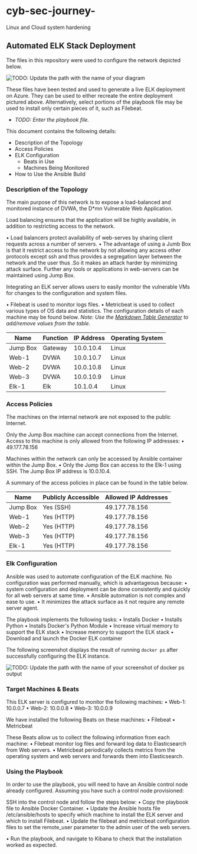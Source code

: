 # cyb-sec-journey-
Linux and Cloud system hardening
## Automated ELK Stack Deployment

The files in this repository were used to configure the network depicted below.

![TODO: Update the path with the name of your diagram](Images/diagram_filename.png)

These files have been tested and used to generate a live ELK deployment on Azure. They can be used to either recreate the entire deployment pictured above. Alternatively, select portions of the playbook file may be used to install only certain pieces of it, such as Filebeat.

  - _TODO: Enter the playbook file._

This document contains the following details:
- Description of the Topology
- Access Policies
- ELK Configuration
  - Beats in Use
  - Machines Being Monitored
- How to Use the Ansible Build


### Description of the Topology

The main purpose of this network is to expose a load-balanced and monitored instance of DVWA, the D*mn Vulnerable Web Application.

Load balancing ensures that the application will be highly available, in addition to restricting access to the network.

•	Load balancers protect availability of web-serves by sharing client requests across a number of servers.
•	The advantage of using a Jumb Box is that it restrict access to the network by not allowing any access other protocols except ssh and thus provides a segregation layer between the network and the user thus .So it makes an attack harder by minimizing attack surface. Further any tools or applications in web-servers can be maintained using Jump Box.

Integrating an ELK server allows users to easily monitor the vulnerable VMs for changes to the configuration and system files.

•	Filebeat is used to monitor logs files.
•	Metricbeat is used to collect various types of OS data and statistics.
The configuration details of each machine may be found below.
_Note: Use the [Markdown Table Generator](http://www.tablesgenerator.com/markdown_tables) to add/remove values from the table_.

| Name     | Function | IP Address | Operating System |
|----------|----------|------------|------------------|
| Jump Box | Gateway  | 10.0.10.4  | Linux            |
| Web-1    |   DVWA   | 10.0.10.7  | Linux            |
| Web-2    |   DVWA   | 10.0.10.8  | Linux            |
| Web-3    |   DVWA   | 10.0.10.9  | Linux            |
| Elk-1    |   Elk    | 10.1.0.4   | Linux            |


### Access Policies

The machines on the internal network are not exposed to the public Internet. 

Only the Jump Box machine can accept connections from the Internet. Access to this machine is only allowed from the following IP addresses:
•	49.177.78.156

Machines within the network can only be accessed by Ansible container within the Jump Box.
•	Only the Jump Box can access to the Elk-1 using SSH. The Jump Box IP address is 10.0.10.4.

A summary of the access policies in place can be found in the table below.

| Name     | Publicly Accessible | Allowed IP Addresses |
|----------|---------------------|----------------------|
| Jump Box | Yes (SSH)           | 49.177.78.156        |
| Web-1    | Yes (HTTP)          | 49.177.78.156        |
| Web-2    | Yes (HTTP)          | 49.177.78.156        |
| Web-3    | Yes (HTTP)          | 49.177.78.156        |
| Elk-1    | Yes (HTTP)          | 49.177.78.156        |



### Elk Configuration

Ansible was used to automate configuration of the ELK machine. No configuration was performed manually, which is advantageous because:
•	system configuration and deployment can be done consistently and quickly for all web servers at same time.
•	Ansible automation is not complex and ease to use.
•	It minimizes the attack surface as it not require any remote server agent.  

The playbook implements the following tasks:
•	Installs Docker
•	Installs Python
•	Installs Docker's Python Module
•	Increase virtual memory to support the ELK stack
•	Increase memory to support the ELK stack
•	Download and launch the Docker ELK container

The following screenshot displays the result of running `docker ps` after successfully configuring the ELK instance.

![TODO: Update the path with the name of your screenshot of docker ps output](Images/docker_ps_output.png)

### Target Machines & Beats
This ELK server is configured to monitor the following machines:
•	Web-1: 10.0.0.7
•	Web-2: 10.0.0.8
•	Web-3: 10.0.0.9

We have installed the following Beats on these machines:
•	Filebeat
•	Metricbeat

These Beats allow us to collect the following information from each machine:
•	Filebeat monitor log files and forward log data to Elasticsearch from Web servers.
•	Metricbeat periodically collects metrics from the operating system and web servers and forwards them into Elasticsearch.

### Using the Playbook
In order to use the playbook, you will need to have an Ansible control node already configured. Assuming you have such a control node provisioned: 

SSH into the control node and follow the steps below:
•	Copy the playbook file to Ansible Docker Container.
•	Update the Ansible hosts file /etc/ansible/hosts to specify which machine to install the ELK server and which to install Filebeat.
•	Update the filebeat and metricbeat configuration files to set the remote_user parameter to the admin user of the web servers.  

•	Run the playbook, and navigate to Kibana to check that the installation worked as expected.

